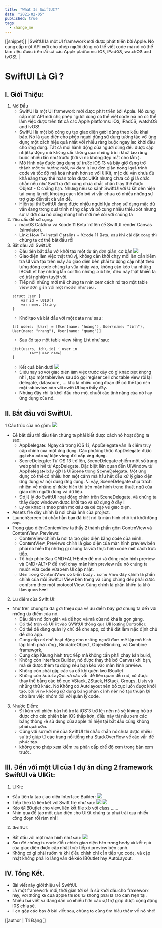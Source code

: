 ```yaml
---
title: "What Is SwiftUI?"
date: "2021-02-05"
published: true
tags:
  - change_me
---
```


[[snippet]]
|   SwiftUI là một UI framework mới được phát triển bởi Apple. Nó cung cấp một API mới cho phép người dùng có thể viết code mà nó có thể làm việc được trên tất cả các Apple platforms: iOS, iPadOS, watchOS and tvOS!.
|   

# SwiftUI Là Gì ?

## I. Giới Thiệu:
1. Mở Đầu
    - SwiftUI là một UI framework mới được phát triển bởi Apple. Nó cung cấp một API mới cho phép người dùng có thể viết code mà nó có thể làm việc được trên tất cả các Apple platforms: iOS, iPadOS, watchOS and tvOS!.
    - SwiftUI là một bộ công cụ tạo giao diện  gười dùng theo kiểu khai báo. Nó là giao diện cho phép người dùng sử dụng tương tác với ứng dụng một cách hiệu quả nhất với nhiều ràng buộc ngay lúc khởi đầu cho ứng dụng. Tất cả mọi hành động của người dùng đều được cập nhật tự động mà không cần thông qua những trình khởi tạo ràng buộc nhiều lần như trước (bởi vì nó không đẹp mắt cho lắm ). 
    - Mô hình này được ứng dụng từ trước iOS 13  và bây giờ đang trở thành một xu hướng mới, nó đem lại sự đơn giản trong lquá trình code và tốc độ mã hoá nhanh hơn so với UIKit, mặc dù vẫn chưa đủ khả năng thay thế hoàn toàn được UIKit nhưng chưa có gì là chắc chắn nếu như Swift ra đời củng chưa chắc chắn thay thế được Object - C  chẳng hạn. Nhưng nếu so sánh  SwiftUI với UIKit đến hiện tại củng là một khoảng cách lớn bởi vì vẫn chưa có nhiều những sự trợ giúp đến tất cả vấn đề.
    - Hiện tại thì SwiftUI đang được nhiều người lựa chọn sử dụng mặc dù vẫn đang trong quá trình nâng cấp và bổ xung nhiều thiếu xót nhưng sự ra đời của nó củng mang tính mới mẻ đối với chúng ta.
2. Yêu cầu để sử dụng:
    - macOS Catalina và Xcode 11 Beta trở lên để SwiftUI render Canvas (simulator).
    - Link: How To Install Catalina + Xcode 11 Beta, sau khi cài đặt xong thì chúng ta có thể bắt đầu rồi.
3. Bắt đầu với SwiftUI:
    - Đầu tiên bắt đầu với khởi tạo một dự án đơn giản, cơ bản 
![](https://i.ibb.co/874rTgF/Screenshot-2021-02-03-at-15-15-58.png)
    - Giao diện làm việc thật thú vị, không cần khởi chạy mỗi lần cần kiểm tra UI vừa tạo trên máy ảo giao diện bên phải tự động cập nhật theo từng dòng code chúng ta vừa nhập vào, không cần kéo thả những IBOutLet hay những lần conflic những .xib file, điều này thật khiến ta có trải nghiệm tuyệt vời. 
    - Tiếp nối những mới mẽ chúng ta nhìn xem cách nó tạo một table view đơn giản với một model như sau : 
    ```{.sh}
    struct User {
        var id = UUID()
        var name: String
    }
    ```
    - Khởi tạo và bắt đầu với một  data như sau :
    ```{.sh}
    let users: [User] = [User(name: "hoang"), User(name: "linh"), User(name: "nhung"), User(name: "quang")]
    ```
    - Sau đó tạo một table view bằng List như sau:
    ```{.sh}
    List(users, id:\.id) { user in
            Text(user.name)
    }
    ```
    - Kết quả bên dưới
![](https://i.ibb.co/tbCGM1W/ezgif-com-gif-maker-4.gif)
    - Điều này so với giao diên làm việc trước đây có gì khác biệt  không nhỉ ,  tạo một tableview sau đó gọi regiser cell cho table view rồi lại delegate, datasoure , ... khá là  nhiều công đoạn để có thể tạo nên một tableview còn với swift UI bạn  thấy đấy.
    - Nhưng đây chỉ là khởi đầu cho một chuỗi các tính năng của nó hay ứng dụng của nó.
    
## II. Bắt đầu với SwiftUI.
1   Cấu trúc của nó gồm: 
![](https://i.ibb.co/68BbdVm/Screenshot-2021-02-03-at-16-00-05.png)
- Để bắt đầu thì đầu tiên chúng ta phải biết được cách nó hoạt động ra sao:
    - AppDelegate: Ngay cả trong iOS 13, AppDelegate vẫn là điểm truy cập chính của một ứng dụng. Các phương thức AppDelegate được gọi cho các sự kiện vòng đời cấp ứng dụng.
    - SceneDelegate: Từ iOS 13 trở lên, SceneDelegate chiếm một số trang web phản hồi từ AppDelegate. Đặc biệt liên quan đến UIWindow từ AppDelegate bây giờ là UIScene trong SceneDelegate. Một ứng dụng có thể có nhiều hơn một cảnh mà hầu hết đều xử lý giao diện ứng dụng và nội dung ứng dụng. Vì vậy, SceneDelegate chịu trách nhiệm về những gì được hiển thị trên màn hình trong thuật ngữ của giao diện người dùng và dữ liệu.
    - Đó là lý do SwiftUI hoạt động chính trên SceneDelegate. Và chúng ta thấy được windown được khởi tạo và sử dụng ở đây !
    - Lý do khác là theo phần mở đầu đã đề cập về giao diện. 
- Assets file đây chính là nơi chứa ảnh của project. 
- LaunchScreen thì chắc hẳn bạn đã biết nó là màn hình chờ khi khởi động app.
- Trong giao diện ContenView ta thấy 2 thành phần gôm ContenView và ContentView_Previews:
    - ContenView chính là nơi ta tạo giao diện bằng code của mình.
    - ContentView_Previews chính là giao diện của màn hình preview bên phải nó hiển thị những gì chúng ta vừa thực hiện code một cách trực tiếp.
    - Tổ hợp phím Sau CMD+ALT+Enter để mở và đóng màn hình preview và CMD+ALT+P để khởi chạy màn hình preview nếu nó chúng ta muôn vừa code vừa xem UI cập nhật.
    - Bên trong ContentView có biến body : some View đây chính là phần chính của mỗi SwiftUI View bên trong và củng chúng đều phải được conform theo một protocol View. Củng chính là phần khiến ta khó làm quen hơn! 
2. Ưu điểm của Swift UI:
- Như trên chúng ta đã giới thiệu qua về ưu điểm bây giờ chúng ta đến với những ưu điểm của nó.
    - Đầu tiên nó đơn giản và dể học và mã của nó khá là gọn gàng.
    - Có thể trộn cả UIKit vào SWiftUI thông qua UIHostingController.
    - Có thể dể dàng quản lý chủ đề cho app, có thể đặt làm mặc định chủ đề cho app.
    - Cung cấp cơ chế hoạt động cho những người đam mê lập mô hình lập trình phản ứng , BindableObject, ObjectBinding, và Combine framework,
    - Cung cấp Khung hình trực tiếp mà không cần phải chạy bản build, 
    - Không còn Interface Builder, nó được thay thế bởi Canvas khi bạn, mã sẽ được thêm tự động nếu bạn kéo vào màn hình preview.
    - Không còn phải gặp các sự cố khi quên kéo IBoutlet
    - Không còn AutoLayOut và các vấn đề liên quan đến nó, nó được thay thế bằng các bố cục VStack, ZStack, HStack, Groups, Lists và những thử khác. Nó Không có Autolayout nên bố cục luôn được khởi tạo. bởi vì nó không sử dụng bảng phân cảnh nên nó tạo thuận lợi cho làm việc nhóm đối với quản lý code. 
3. Nhược Điểm:
    - Đi kèm với phiên bản hổ trợ là iOS13 trở lên nên nó sẽ không hỗ trợ được cho các phiên bản iOS thấp hơn, điều này thì nếu xem các bảng thông kê sử dụng của apple thì hiện tại bắt đầu củng không phải quá sớm. 
    - Cùng với sự mới mẻ của SwiftUI thì chắc chắn nó chưa được nhiều sự trợ giúp từ các trang nổi tiếng như StackOverFlow về các vấn đề phức tạp. 
    - không cho phép xem kiểm tra phân cấp chế độ xem trong bản xem trước. 

## III. Đến với một UI của 1 dự án dùng 2 framework SwiftUI và UIKit:
1. UIKit: 
- Đầu tiên là tạo giao diện Interface Builder:
![](https://i.ibb.co/K7wLX9C/Screen-Shot-2021-02-05-at-16-43-36.png)
- Tiếp theo là liên kết với Swift file như sau:
![](https://i.ibb.co/p305kB1/Screen-Shot-2021-02-05-at-16-51-09.png)
![](https://i.ibb.co/0tXMr1N/Screen-Shot-2021-02-05-at-16-51-24.png)
- Kéo @IBOutlet cho view, liên kết file xib với class ,.....
- Nhìn qua để tạo một giao diện cho UIKit chúng ta phải trải qua nhiều công đoạn rối rắm nhỉ !
2. SwiftUI:
- Bắt đầu với một màn hình như sau:
![](https://i.ibb.co/0rthy8v/Screenshot-2021-02-05-at-17-16-02.png)
- Sau đó chúng ta code điều chỉnh giao diện bên trong body và kết quả của giao diện được cập nhật trực tiếp ở preview bên cạnh. 
- Không có gì phải rườm rà khi điều chỉnh chỉ cần tiếp tục code, và cập nhật không phải lo lắng vấn đề kéo IBOutlet hay AutoLayout.

## IV. Tổng Kết.
- Bài viết này giới thiệu về SwiftUI.
- Là một framework mới, thời gian tới sẽ là sử khởi đầu cho framework này, với thống kê của apple thì ios 13 không phải là rào cản hiện tại.
- Nhiều bài viết và đang dần có nhiều hơn các sự trợ giúp được cộng động iOS chia sẽ. 
- Hẹn gặp các bạn ở bài viết sau, chúng ta cùng tìm hiểu thêm về nó nhé!

[[author | Tri Đặng ]]



